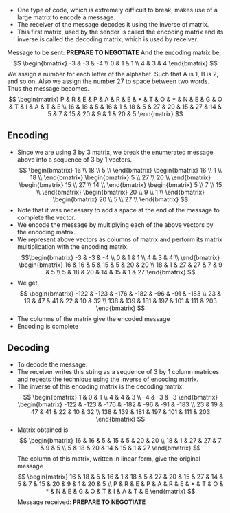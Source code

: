 - One type of code, which is extremely difficult to break, makes use of a large matrix to encode a message.
- The receiver of the message decodes it using the inverse of matrix.
- This first matrix, used by the sender is called the encoding matrix and its inverse is called the decoding matrix, which is used by receiver.

Message to be sent: **PREPARE TO NEGOTIATE**
And the encoding matrix be,
$$
\begin{bmatrix}
-3 & -3 & -4 \\
0 & 1 & 1 \\
4 & 3 & 4 
\end{bmatrix}
$$
We assign a number for each letter of the alphabet.
Such that A is 1, B is 2, and so on. Also we assign the number 27 to space between two words. Thus the message becomes.
$$
\begin{matrix}
P & R & E & P & A & R & E & * & T & O & * & N & E & G & O & T & I & A & T & E  \\
16 & 18 & 5 & 16 & 1 & 18 & 5 & 27 & 20 & 15 & 27 & 14 & 5 & 7 & 15 & 20 & 9 & 1 & 20 & 5
\end{matrix}
$$
## Encoding
- Since we are using 3 by 3 matrix, we break the enumerated message above into a sequence of 3 by 1 vectors.
$$
\begin{bmatrix}
16  \\
18 \\
5 \\
\end{bmatrix}
\begin{bmatrix}
16  \\
1 \\
18 \\
\end{bmatrix}
\begin{bmatrix}
5  \\
27 \\
20 \\
\end{bmatrix}
\begin{bmatrix}
15  \\
27 \\
14 \\
\end{bmatrix}
\begin{bmatrix}
5  \\
7 \\
15 \\
\end{bmatrix}
\begin{bmatrix}
20  \\
9 \\
1 \\
\end{bmatrix}
\begin{bmatrix}
20  \\
5 \\
27 \\
\end{bmatrix}
$$
- Note that it was necessary to add a space at the end of the message to complete the vector.
- We encode the message by multiplying each of the above vectors by the encoding matrix.
- We represent above vectors as columns of matrix and perform its matrix multiplication with the encoding matrix. 
$$\begin{bmatrix}
-3 & -3 & -4  \\
0  & 1  & 1  \\
4 & 3 & 4  \\
\end{bmatrix}
\begin{bmatrix}
16 & 16 & 5 & 15 & 5 & 20 & 20 \\
18 & 1 & 27 & 27 & 7 & 9 & 5 \\
5 & 18 & 20 & 14 & 15 & 1 & 27
\end{bmatrix}
$$
- We get,
$$
\begin{bmatrix}
-122 & -123 & -176  & -182 & -96 & -91 & -183 \\
23 & 19 & 47 & 41 & 22 & 10 & 32 \\
138 & 139 & 181 & 197 & 101 & 111 & 203
\end{bmatrix}
$$
- The columns of the matrix give the encoded message
- Encoding is complete
## Decoding
- To decode the message:
- The receiver writes this string as a sequence of 3 by 1 column matrices and repeats the technique using the inverse of encoding matrix.
- The inverse of this encoding matrix is the decoding matrix.
$$
\begin{bmatrix}
1 & 0 & 1 \\
4 & 4 & 3 \\
-4 & -3 & -3
\end{bmatrix}
\begin{bmatrix}
-122 & -123 & -176 & -182 & -96 & -91 & -183 \\
23 & 19 & 47 & 41 & 22 & 10 & 32 \\
138 & 139 & 181 & 197 & 101 & 111 & 203
\end{bmatrix}
$$
- Matrix obtained is
$$
\begin{bmatrix}
16 & 16 & 5 & 15 & 5 & 20 & 20 \\
18 & 1 & 27 & 27 & 7 & 9 & 5 \\
5 & 18 & 20 & 14 & 15 & 1 & 27
\end{bmatrix}
$$
The column of this matrix, written in linear form, give the original message
$$
\begin{matrix}
16 & 18 & 5 & 16 & 1 & 18 & 5 & 27 & 20 & 15 & 27 & 14 & 5 & 7 & 15 & 20 & 9 & 1 & 20 & 5  \\
P & R & E & P & A & R & E & * & T & O & * & N & E & G & O & T & I & A & T & E
\end{matrix}
$$
Message received: **PREPARE TO NEGOTIATE**